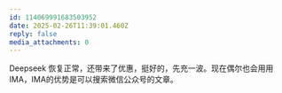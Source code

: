 ```yaml
---
id: 114069991683503952
date: 2025-02-26T11:39:01.460Z
reply: false
media_attachments: 0
---
```


Deepseek 恢复正常，还带来了优惠，挺好的，先充一波。现在偶尔也会用用 IMA，IMA的优势是可以搜索微信公众号的文章。

